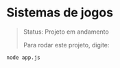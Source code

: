 <h1>Sistemas  de jogos</h1>

> Status: Projeto em andamento
>
> Para rodar este projeto, digite:

```
node app.js
```
